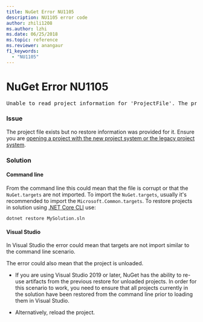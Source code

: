 ```yaml
---
title: NuGet Error NU1105
description: NU1105 error code
author: zhili1208
ms.author: lzhi
ms.date: 06/25/2018
ms.topic: reference
ms.reviewer: anangaur
f1_keywords: 
  - "NU1105"
---
```


# NuGet Error NU1105

<pre>Unable to read project information for 'ProjectFile'. The project file may be invalid or missing targets required for restore.</pre>

### Issue
The project file exists but no restore information was provided for it. Ensure you are [opening a project with the new project system or the legacy project system](https://github.com/dotnet/project-system/blob/main/docs/opening-with-new-project-system.md#opening-with-the-new-project-system).

### Solution

#### Command line

From the command line this could mean that the file is corrupt or that the `NuGet.targets` are not imported.
To import the `NuGet.targets`, usually it's recommended to import the `Microsoft.Common.targets`.
To restore projects in solution using [.NET Core CLI](../../consume-packages/install-use-packages-dotnet-cli.md) use:
```dotnetcli
dotnet restore MySolution.sln
```
#### Visual Studio

In Visual Studio the error could mean that targets are not import similar to the command line scenario.

The error could also mean that the project is unloaded.

* If you are using Visual Studio 2019 or later, NuGet has the ability to re-use artifacts from the previous restore for unloaded projects. In order for this scenario to work, you need to ensure that all projects currently in the solution have been restored from the command line prior to loading them in Visual Studio.

* Alternatively, reload the project.
